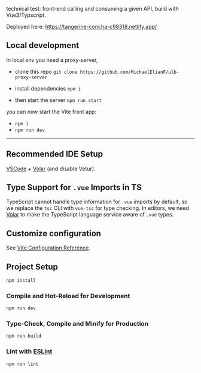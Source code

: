 technical test: front-end calling and consuming a given API, build with Vue3/Typscript.

Deployed here: https://tangerine-concha-c98318.netlify.app/

## Local development

In local env you need a proxy-server,

- clone this repo `git clone https://github.com/MichaelElianF/ulb-proxy-server`

- install dependencies `npm i`

- then start the server `npm run start`

you can now start the Vite front app:

- `npm i`
- `npm run dev`

---

## Recommended IDE Setup

[VSCode](https://code.visualstudio.com/) + [Volar](https://marketplace.visualstudio.com/items?itemName=Vue.volar) (and disable Vetur).

## Type Support for `.vue` Imports in TS

TypeScript cannot handle type information for `.vue` imports by default, so we replace the `tsc` CLI with `vue-tsc` for type checking. In editors, we need [Volar](https://marketplace.visualstudio.com/items?itemName=Vue.volar) to make the TypeScript language service aware of `.vue` types.

## Customize configuration

See [Vite Configuration Reference](https://vite.dev/config/).

## Project Setup

```sh
npm install
```

### Compile and Hot-Reload for Development

```sh
npm run dev
```

### Type-Check, Compile and Minify for Production

```sh
npm run build
```

### Lint with [ESLint](https://eslint.org/)

```sh
npm run lint
```
